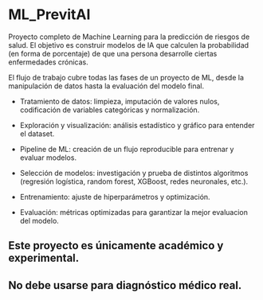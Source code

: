 # ML_PrevitAI

Proyecto completo de Machine Learning para la predicción de riesgos de salud.
El objetivo es construir modelos de IA que calculen la probabilidad (en forma de porcentaje) de que una persona desarrolle ciertas enfermedades crónicas.

El flujo de trabajo cubre todas las fases de un proyecto de ML, desde la manipulación de datos hasta la evaluación del modelo final.

* Tratamiento de datos: limpieza, imputación de valores nulos, codificación de variables categóricas y normalización.

* Exploración y visualización: análisis estadístico y gráfico para entender el dataset.

* Pipeline de ML: creación de un flujo reproducible para entrenar y evaluar modelos.

* Selección de modelos: investigación y prueba de distintos algoritmos (regresión logística, random forest, XGBoost, redes neuronales, etc.).

* Entrenamiento: ajuste de hiperparámetros y optimización.

* Evaluación: métricas optimizadas para garantizar la mejor evaluacion del modelo.

## Este proyecto es únicamente académico y experimental.
## No debe usarse para diagnóstico médico real.
